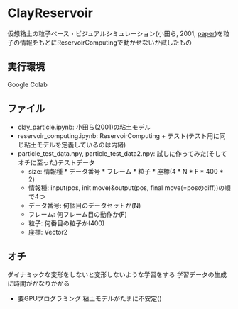 # ClayReservoir

仮想粘土の粒子ベース・ビジュアルシミュレーション(小田ら, 2001, [paper](https://iwate-u.repo.nii.ac.jp/?action=repository_action_common_download&item_id=9993&item_no=1&attribute_id=36&file_no=1))を粒子の情報をもとにReservoirComputingで動かせないか試したもの

## 実行環境
Google Colab

## ファイル
- clay_particle.ipynb: 小田ら(2001)の粘土モデル
- reservoir_computing.ipynb: ReservoirComputing + テスト(テスト用に同じ粘土モデルを定義しているのは内緒)
- particle_test_data.npy, particle_test_data2.npy: 試しに作ってみた(そしてオチに至った)テストデータ
  - size: 情報種 * データ番号 * フレーム * 粒子 * 座標(4 * N * F * 400 * 2)
  - 情報種: input(pos, init move)&output(pos, final move(=posのdiff))の順で4つ
  - データ番号: 何個目のデータセットか(N)
  - フレーム: 何フレーム目の動作か(F)
  - 粒子: 何番目の粒子か(400)
  - 座標: Vector2

## オチ
ダイナミックな変形をしないと変形しないような学習をする
学習データの生成に時間がかなりかかる
- 要GPUプログラミング
粘土モデルがたまに不安定()

